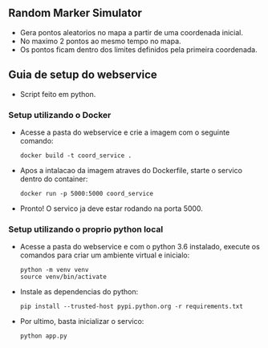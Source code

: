 
## Random Marker Simulator
 - Gera pontos aleatorios no mapa a partir de uma coordenada inicial.
 - No maximo 2 pontos ao mesmo tempo no mapa.
 - Os pontos ficam dentro dos limites definidos pela primeira coordenada.

## Guia de setup do webservice
 - Script feito em python.
### Setup utilizando o Docker
 - Acesse a pasta do webservice e crie a imagem com o seguinte comando:
   ```shell
   docker build -t coord_service .
   ```
 - Apos a intalacao da imagem atraves do Dockerfile, starte o servico dentro do container:
   ```shell
   docker run -p 5000:5000 coord_service
   ```
 - Pronto! O servico ja deve estar rodando na porta 5000.
 
### Setup utilizando o proprio python local
 - Acesse a pasta do webservice e com o python 3.6 instalado, execute os comandos para criar um ambiente virtual e inicialo:
   ```shell
   python -m venv venv
   source venv/bin/activate
   ```
 - Instale as dependencias do python:
   ```shell
   pip install --trusted-host pypi.python.org -r requirements.txt
   ```
 - Por ultimo, basta inicializar o servico:
   ```shell
   python app.py
   ```
